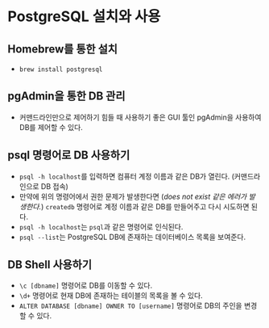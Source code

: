 # PostgreSQL 설치와 사용

## Homebrew를 통한 설치
- `brew install postgresql`

## pgAdmin을 통한 DB 관리
- 커맨드라인만으로 제어하기 힘들 때 사용하기 좋은 GUI 툴인 pgAdmin을 사용하여 DB를 제어할 수 있다.

## psql 명령어로 DB 사용하기
- `psql -h localhost`를 입력하면 컴퓨터 계정 이름과 같은 DB가 열린다. (커맨드라인으로 DB 접속)
- 만약에 위의 명령어에서 권한 문제가 발생한다면 (_does not exist 같은 에러가 발생한다._) `createdb` 명령어로 계정 이름과 같은 DB를 만들어주고 다시 시도하면 된다.
- `psql -h localhost`는 `psql`과 같은 명령어로 인식된다.
- `psql --list`는 PostgreSQL DB에 존재하는 데이터베이스 목록을 보여준다.

## DB Shell 사용하기
- `\c [dbname]` 명령어로 DB를 이동할 수 있다.
- `\d+` 명령어로 현재 DB에 존재하는 테이블의 목록을 볼 수 있다.
- `ALTER DATABASE [dbname] OWNER TO [username]` 명령어로 DB의 주인을 변경할 수 있다. 